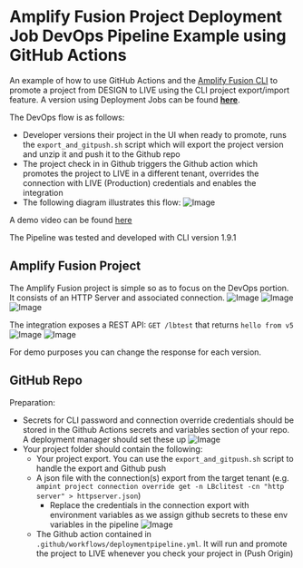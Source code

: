 # Amplify Fusion Project Deployment Job DevOps Pipeline Example using GitHub Actions

An example of how to use GitHub Actions and the [Amplify Fusion CLI](https://gist.github.com/lbrenman/bbccf548554fde48c7aa268256db7b96) to promote a project from DESIGN to LIVE using the CLI project export/import feature. A version using Deployment Jobs can be found [**here**](https://github.com/lbrenman/ai-deploy-to-live-devops-pipeline-example-gha2).

The DevOps flow is as follows:
* Developer versions their project in the UI when ready to promote, runs the `export_and_gitpush.sh` script which will export the project version and unzip it and push it to the Github repo
* The project check in in Github triggers the Github action which promotes the project to LIVE in a different tenant, overrides the connection with LIVE (Production) credentials and enables the integration
* The following diagram illustrates this flow:
  ![Image](https://i.imgur.com/1Cc6Na5.png)
  

A demo video can be found [here]()

The Pipeline was tested and developed with CLI version 1.9.1

## Amplify Fusion Project

The Amplify Fusion project is simple so as to focus on the DevOps portion. It consists of an HTTP Server and associated connection.
  ![Image](https://i.imgur.com/zjRYTaU.png)
  ![Image](https://i.imgur.com/BVtHqXn.png)
  ![Image](https://i.imgur.com/IP2lXJS.png)

The integration exposes a REST API: `GET /lbtest` that returns `hello from v5`
  ![Image](https://i.imgur.com/HMcWfqv.png)
  ![Image](https://i.imgur.com/y9jo5HO.png)

For demo purposes you can change the response for each version.

## GitHub Repo

Preparation:
* Secrets for CLI password and connection override credentials should be stored in the Github Actions secrets and variables section of your repo. A deployment manager should set these up
  ![Image](https://i.imgur.com/9RY1wjA.png)
* Your project folder should contain the following:
  * Your project export. You can use the `export_and_gitpush.sh` script to handle the export and Github push
  * A json file with the connection(s) export from the target tenant (e.g. `ampint project connection override get -n LBclitest -cn "http server" > httpserver.json`)
    * Replace the credentials in the connection export with environment variables as we assign github secrets to these env variables in the pipeline
      ![Image](https://i.imgur.com/Q6f5LcS.png)
  * The Github action contained in `.github/workflows/deploymentpipeline.yml`. It will run and promote the project to LIVE whenever you check your project in (Push Origin)